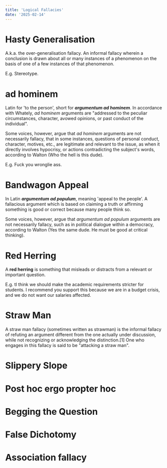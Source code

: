 ```yaml
---
title: 'Logical Fallacies'
date: '2025-02-14'
---
```


# Hasty Generalisation

A.k.a. the over-generalisation fallacy. An informal fallacy wherein a conclusion is drawn about all or many instances of a phenomenon on the basis of one of a few instances of that phenomenon.

E.g. Stereotype.

# ad hominem

Latin for 'to the person', short for *__argumentum ad hominem__*. In accordance with Whately, *ad hominem* arguments are "addressed to the peculiar circumstances, character, avowed opinions, or past conduct of the individual".

Some voices, however, argue that *ad hominem* arguments are not necessarily fallacy, that in some instances, questions of personal conduct, character, motives, etc., are legitimate and relevant to the issue, as when it directly involves hypocrisy, or actions contradicting the subject's words, according to Walton (Who the hell is this dude).

E.g. Fuck you wronglie ass.

# Bandwagon Appeal

In Latin *__argumentum ad populum__*, meaning 'appeal to the people'. A fallacious argument which is based on claiming a truth or affirming something is good or correct because many people think so.

Some voices, however, argue that *argumentum ad populum* arguments are not necessarily fallacy, such as in political dialogue within a democracy, according to Walton (Yes the same dude. He must be good at critical thinking).

# Red Herring

A **red herring** is something that misleads or distracts from a relevant or important question.

E.g. tI  think we should make the academic requirements stricter for students. I recommend you support this because we are in a budget crisis, and we do not want our salaries affected.

# Straw Man

A straw man fallacy (sometimes written as strawman) is the informal fallacy of refuting an argument different from the one actually under discussion, while not recognizing or acknowledging the distinction.[1] One who engages in this fallacy is said to be "attacking a straw man".

# Slippery Slope

# Post hoc ergo propter hoc

# Begging the Question

# False Dichotomy

# Association fallacy
